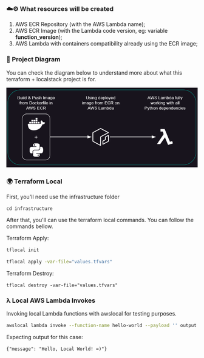 ### ☁️⚙️ What resources will be created

1. AWS ECR Repository (with the AWS Lambda name);
2. AWS ECR Image (with the Lambda code version, eg: variable **function_version**);
3. AWS Lambda with containers compatibility already using the ECR image;

### 📘 Project Diagram

You can check the diagram below to understand more about what this terraform + localstack project is for.

![Alt text](img/diagram.png)

### 🌍 Terraform Local

First, you'll need use the infrastructure folder

```
cd infrastructure
````

After that, you'll can use the terraform local commands. You can follow the commands bellow.

Terraform Apply:

```bash
tflocal init
```

```bash
tflocal apply -var-file="values.tfvars"
```

Terraform Destroy:

```
tflocal destroy -var-file="values.tfvars"
```

### λ Local AWS Lambda Invokes

Invoking local Lambda functions with awslocal for testing purposes.

```bash
awslocal lambda invoke --function-name hello-world --payload '' output.txt
```

Expecting output for this case:

```
{"message": "Hello, Local World! =)"}
```
